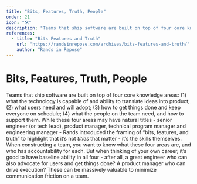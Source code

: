 ```yaml
---
title: "Bits, Features, Truth, People"
order: 21
icon: "🛠️"
description: "Teams that ship software are built on top of four core knowledge areas: (1) what the technology is capable of and translating ideas into product; (2) what users will adopt; (3) how to get things done and stay on schedule; (4) what the people on the team need, and how to support them. These four areas may have natural titles - senior engineer (or tech lead), product manager, technical program manager and engineering manager - Rands introduced the framing of “bits, features, and truth” to highlight that it’s not *titles* that matter - it’s the skills themselves. When constructing a team, you want to know who has accountability for each area. But when thinking of your own career, aim for baseline ability in all four. Great engineers who also advocate for users and get things done? Product managers who own execution? These are massively valuable and minimize communication friction."
references:
  - title: "Bits Features and Truth"
    url: "https://randsinrepose.com/archives/bits-features-and-truth/"
    author: "Rands in Repose"
---
```


# Bits, Features, Truth, People

Teams that ship software are built on top of four core knowledge areas: (1) what the technology is capable of and ability to translate ideas into product; (2) what users need and will adopt; (3) how to get things done and keep everyone on schedule; (4) what the people on the team need, and how to support them. While these four areas may have natural titles - senior engineer (or tech lead), product manager, technical program manager and engineering manager - Rands introduced the framing of “bits, features, and truth” to highlight that it’s not *titles* that matter - it’s the skills themselves. When constructing a team, you want to know what these four areas are, and who has accountability for each. But when thinking of your own career, it’s good to have baseline ability in all four - after all, a great engineer who can also advocate for users and get things done? A product manager who can drive execution? These can be massively valuable to minimize communication friction on a team.